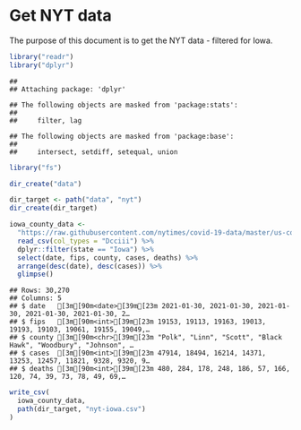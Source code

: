 Get NYT data
================

The purpose of this document is to get the NYT data - filtered for Iowa.

``` r
library("readr")
library("dplyr")
```

    ## 
    ## Attaching package: 'dplyr'

    ## The following objects are masked from 'package:stats':
    ## 
    ##     filter, lag

    ## The following objects are masked from 'package:base':
    ## 
    ##     intersect, setdiff, setequal, union

``` r
library("fs")
```

``` r
dir_create("data")

dir_target <- path("data", "nyt")
dir_create(dir_target)
```

``` r
iowa_county_data <- 
  "https://raw.githubusercontent.com/nytimes/covid-19-data/master/us-counties.csv" %>%
  read_csv(col_types = "Dcciii") %>%
  dplyr::filter(state == "Iowa") %>%
  select(date, fips, county, cases, deaths) %>%
  arrange(desc(date), desc(cases)) %>%
  glimpse()
```

    ## Rows: 30,270
    ## Columns: 5
    ## $ date   [3m[90m<date>[39m[23m 2021-01-30, 2021-01-30, 2021-01-30, 2021-01-30, 2021-01-30, 2…
    ## $ fips   [3m[90m<int>[39m[23m 19153, 19113, 19163, 19013, 19193, 19103, 19061, 19155, 19049,…
    ## $ county [3m[90m<chr>[39m[23m "Polk", "Linn", "Scott", "Black Hawk", "Woodbury", "Johnson", …
    ## $ cases  [3m[90m<int>[39m[23m 47914, 18494, 16214, 14371, 13253, 12457, 11821, 9328, 9320, 9…
    ## $ deaths [3m[90m<int>[39m[23m 480, 284, 178, 248, 186, 57, 166, 120, 74, 39, 73, 78, 49, 69,…

``` r
write_csv(
  iowa_county_data,
  path(dir_target, "nyt-iowa.csv")
)
```
